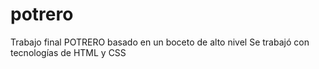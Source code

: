 # potrero

Trabajo final POTRERO basado en un boceto de alto nivel 
Se trabajó con tecnologías de HTML y CSS


